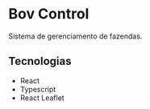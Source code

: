 # Bov Control

Sistema de gerenciamento de fazendas.

## Tecnologias

-   React
-   Typescript
-   React Leaflet